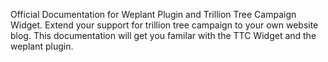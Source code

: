 Official Documentation for Weplant Plugin and Trillion Tree Campaign Widget. Extend your support for trillion tree campaign to your own website blog. This documentation will get you familar with the TTC Widget and the weplant plugin.
